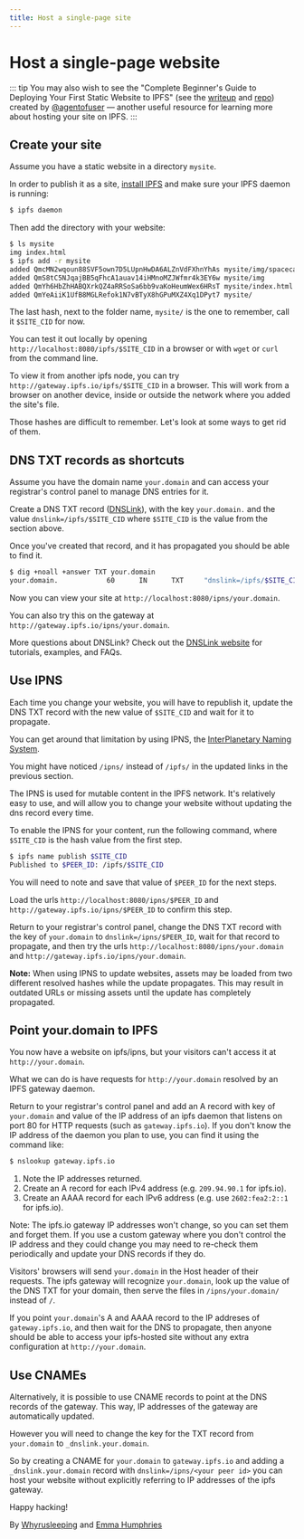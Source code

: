 ```yaml
---
title: Host a single-page site
---
```


# Host a single-page website

::: tip
You may also wish to see the "Complete Beginner's Guide to Deploying Your First Static Website to IPFS" (see the [writeup](https://interplanetarygatsby.com/ipfs-deploy/) and [repo](https://github.com/agentofuser/ipfs-deploy)) created by [@agentofuser](https://github.com/agentofuser/) — another useful resource for learning more about hosting your site on IPFS.
:::

## Create your site

Assume you have a static website in a directory `mysite`.

In order to publish it as a site, [install IPFS](/install/) and make sure your IPFS daemon is running:

```bash
$ ipfs daemon
```

Then add the directory with your website:

```bash
$ ls mysite
img index.html
$ ipfs add -r mysite
added QmcMN2wqoun88SVF5own7D5LUpnHwDA6ALZnVdFXhnYhAs mysite/img/spacecat.jpg
added QmS8tC5NJqajBB5qFhcA1auav14iHMnoMZJWfmr4k3EY6w mysite/img
added QmYh6HbZhHABQXrkQZ4aRRSoSa6bb9vaKoHeumWex6HRsT mysite/index.html
added QmYeAiiK1UfB8MGLRefok1N7vBTyX8hGPuMXZ4Xq1DPyt7 mysite/
```

The last hash, next to the folder name, `mysite/` is the one to remember, call it
`$SITE_CID` for now.

You can test it out locally by opening `http://localhost:8080/ipfs/$SITE_CID`
in a browser or with `wget` or `curl` from the command line.

To view it from another ipfs node, you can try `http://gateway.ipfs.io/ipfs/$SITE_CID`
in a browser. This will work from a browser on another device, inside or outside the network
where you added the site's file.

Those hashes are difficult to remember. Let's look at some ways to get rid of them.

## DNS TXT records as shortcuts

Assume you have the domain name `your.domain` and can access your registrar's
control panel to manage DNS entries for it.

Create a DNS TXT record ([DNSLink](/essentials/dnslink/)), with the key `your.domain.` and the value
`dnslink=/ipfs/$SITE_CID` where `$SITE_CID` is the value from the section above.

Once you've created that record, and it has propagated you should be able to find it.

```bash
$ dig +noall +answer TXT your.domain
your.domain.            60      IN      TXT     "dnslink=/ipfs/$SITE_CID"
```

Now you can view your site at `http://localhost:8080/ipns/your.domain`.

You can also try this on the gateway at `http://gateway.ipfs.io/ipns/your.domain`.

More questions about DNSLink? Check out the [DNSLink website](http://dnslink.io/) for tutorials, examples, and FAQs.

## Use IPNS

Each time you change your website, you will have to republish it, update the DNS TXT
record with the new value of `$SITE_CID` and wait for it to propagate.

You can get around that limitation by using IPNS, the [InterPlanetary Naming System](/essentials/ipns/).

You might have noticed `/ipns/` instead of `/ipfs/` in the updated links in the previous
section.

The IPNS is used for mutable content in the IPFS network. It's relatively easy to use,
and will allow you to change your website without updating the dns record every time.

To enable the IPNS for your content, run the following command, where `$SITE_CID` is the
hash value from the first step.

```bash
$ ipfs name publish $SITE_CID
Published to $PEER_ID: /ipfs/$SITE_CID
```

You will need to note and save that value of `$PEER_ID` for the next steps.

Load the urls `http://localhost:8080/ipns/$PEER_ID` and
`http://gateway.ipfs.io/ipns/$PEER_ID` to confirm this step.

Return to your registrar's control panel, change the DNS TXT record with the
key of `your.domain` to `dnslink=/ipns/$PEER_ID`, wait for that record
to propagate, and then try the urls `http://localhost:8080/ipns/your.domain`
and `http://gateway.ipfs.io/ipns/your.domain`.

**Note:** When using IPNS to update websites, assets may be loaded from two different
resolved hashes while the update propagates. This may result in outdated URLs
or missing assets until the update has completely propagated.

## Point your.domain to IPFS

You now have a website on ipfs/ipns, but your visitors can't access it at
`http://your.domain`.

What we can do is have requests for `http://your.domain` resolved by an
IPFS gateway daemon.

Return to your registrar's control panel and add an A record with key of `your.domain`
and value of the IP address of an ipfs daemon that listens on port 80 for HTTP requests
(such as `gateway.ipfs.io`). If you don't know the IP address of the daemon
you plan to use, you can find it using the command like:

```bash
$ nslookup gateway.ipfs.io
```

1. Note the IP addresses returned.
1. Create an A record for each IPv4 address (e.g. `209.94.90.1` for ipfs.io).
1. Create an AAAA record for each IPv6 address (e.g. use `2602:fea2:2::1` for ipfs.io).

Note: The ipfs.io gateway IP addresses won't change, so you can set them and forget them. If you use a custom gateway where you don't control the IP address and they could change you may need to re-check them periodically and update your DNS records if they do.

Visitors' browsers will send `your.domain` in the Host header of their requests.
The ipfs gateway will recognize `your.domain`, look up the value of the DNS TXT for your domain,
then serve the files in `/ipns/your.domain/` instead of `/`.

If you point `your.domain`'s A and AAAA record to the IP addreses of `gateway.ipfs.io`, and
then wait for the DNS to propagate, then anyone should be able to access your
ipfs-hosted site without any extra configuration at `http://your.domain`.

## Use CNAMEs

Alternatively, it is possible to use CNAME records to point at the DNS records
of the gateway. This way, IP addresses of the gateway are automatically
updated.

However you will need to change the key for the TXT record from
`your.domain` to `_dnslink.your.domain`.

So by creating a CNAME for `your.domain` to `gateway.ipfs.io` and adding a
`_dnslink.your.domain` record with `dnslink=/ipns/<your peer id>` you can host
your website without explicitly referring to IP addresses of the ipfs gateway.

Happy hacking!

By
[Whyrusleeping](https://github.com/whyrusleeping) and
[Emma Humphries](https://github.com/emceeaich)
